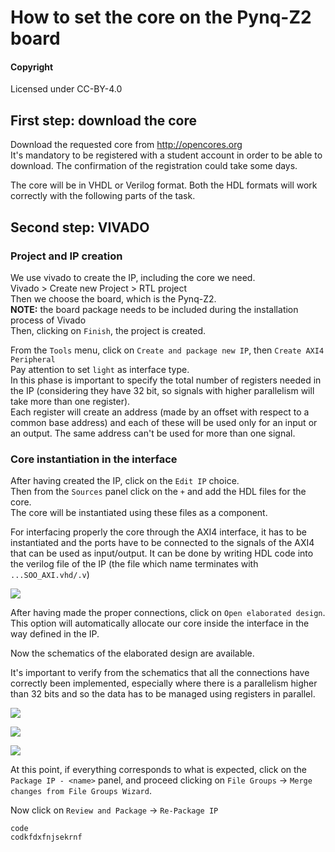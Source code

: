 # How to set the core on the Pynq-Z2 board

#### Copyright
Licensed under CC-BY-4.0

## First step: download the core

Download the requested core from http://opencores.org <br>
It's mandatory to be registered with a student account in order to be able to download. The confirmation of the registration could take some days. 

The core will be in VHDL or Verilog format. Both the HDL formats will work correctly with the following parts of the task.

## Second step: VIVADO

### Project and IP creation

We use vivado to create the IP, including the core we need. <br>
Vivado > Create new Project > RTL project<br>
Then we choose the board, which is the Pynq-Z2.<br>
**NOTE:** the board package needs to be included during the installation process of Vivado <br>
Then, clicking on `Finish`, the project is created.

From the `Tools` menu, click on `Create and package new IP`, then `Create AXI4 Peripheral`<br>
Pay attention to set `light` as interface type. <br>
In this phase is important to specify the total number of registers needed in the IP (considering they have 32 bit, so signals with higher parallelism will take more than one register).<br>
Each register will create an address (made by an offset with respect to a common base address) and each of these will be used only for an input or an output. The same address can't be used for more than one signal.<br>

### Core instantiation in the interface

After having created the IP, click on the `Edit IP` choice. <br>
Then from the `Sources` panel click on the `+` and add the HDL files for the core. <br>
The core will be instantiated using these files as a component. <br>

For interfacing properly the core through the AXI4 interface, it has to be instantiated and the ports have to be connected to the signals of the AXI4 that can be used as input/output. It can be done by writing HDL code into the verilog file of the IP (the file which name terminates with `...SOO_AXI.vhd/.v`)

![](https://github.com/emness-gr2/aes-cryptocore-driver/blob/main/docs/Screenshot%20from%202023-10-11%2018-32-43.png)

After having made the proper connections, click on `Open elaborated design`. This option will automatically allocate our core inside the interface in the way defined in the IP. 

Now the schematics of the elaborated design are available.

It's important to verify from the schematics that all the connections have correctly been implemented, especially where there is a parallelism higher than 32 bits and so the data has to be managed using registers in parallel.


![](https://github.com/emness-gr2/aes-cryptocore-driver/blob/main/docs/Screenshot%20from%202023-09-29%2018-48-22.png)

![](https://github.com/emness-gr2/aes-cryptocore-driver/blob/main/docs/Screenshot%20from%202023-09-30%2015-58-35.png)

![](https://github.com/emness-gr2/aes-cryptocore-driver/blob/main/docs/Screenshot%20from%202023-09-30%2016-50-48.png)

At this point, if everything corresponds to what is expected, click on the `Package IP - <name>` panel, and proceed clicking on `File Groups` -> `Merge changes from File Groups Wizard`.

Now click on `Review and Package` -> `Re-Package IP`

```
code
codkfdxfnjsekrnf
```

